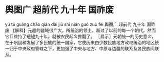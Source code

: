 # 舆图广     超前代     九十年     国祚废

yú tú guǎng 	chāo qián dài 	jiǔ shí nián 	guó zuò fèi
舆图广 	超前代 	九十年 	国祚废
【解释】元趄的疆域很广大，所统治的领土，超过了以前的每一个朝代。然而它只维持了短短九十年，就被农民起义推翻了。
〖启示〗元朝统一的历史意义，在于巩固和发展了多民族的统一国家，它使历来由少数民族地方政权统治的地区统一归于中央政府管辖之下，更加强了中央与地方、中原与边疆的联系及各民族间联系。

